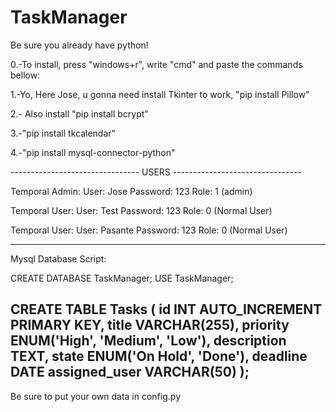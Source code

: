 # TaskManager
Be sure you already have python!

0.-To install, press "windows+r", write "cmd" and paste the commands bellow:

1.-Yo, Here Jose, u gonna need install Tkinter to work,  "pip install Pillow"

2.- Also install "pip install bcrypt"

3.-"pip install tkcalendar"

4.-"pip install mysql-connector-python"

-------------------------------- USERS --------------------------------

Temporal Admin:
User: Jose
Password: 123
Role: 1 (admin)

Temporal User:
User: Test
Password: 123
Role: 0 (Normal User)

Temporal User:
User: Pasante
Password: 123
Role: 0 (Normal User)

--------------------------------
Mysql Database Script:

CREATE DATABASE TaskManager;
USE TaskManager;

CREATE TABLE Tasks (
    id INT AUTO_INCREMENT PRIMARY KEY,
    title VARCHAR(255),
    priority ENUM('High', 'Medium', 'Low'),
    description TEXT,
    state ENUM('On Hold', 'Done'),
    deadline DATE
    assigned_user VARCHAR(50)
);
--------------------------------
Be sure to put your own data in config.py